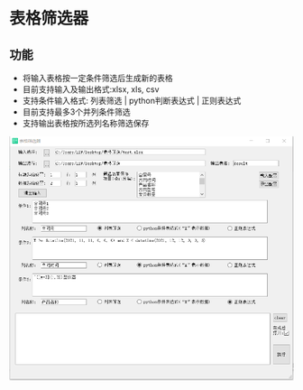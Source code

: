 # 表格筛选器



## 功能

- 将输入表格按一定条件筛选后生成新的表格
- 目前支持输入及输出格式:xlsx, xls, csv
- 支持条件输入格式: 列表筛选 | python判断表达式 | 正则表达式
- 目前支持最多3个并列条件筛选
- 支持输出表格按所选列名称筛选保存



![](https://github.com/closesakuya/ExcelFilter/blob/main/res/help_01.png)

